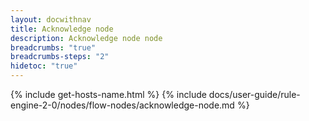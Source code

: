 ```yaml
---
layout: docwithnav
title: Acknowledge node
description: Acknowledge node node
breadcrumbs: "true"
breadcrumbs-steps: "2"
hidetoc: "true"
---
```


{% include get-hosts-name.html %}
{% include docs/user-guide/rule-engine-2-0/nodes/flow-nodes/acknowledge-node.md %}
